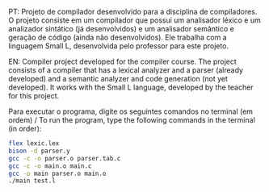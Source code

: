 PT: Projeto de compilador desenvolvido para a disciplina de compiladores. O projeto consiste em um compilador que possui um analisador léxico e um analizador sintático (já desenvolvidos) e um analisador semântico e geração de código (ainda não desenvolvidos). Ele trabalha com a linguagem Small L, desenvolvida pelo professor para este projeto.

EN: Compiler project developed for the compiler course. The project consists of a compiler that has a lexical analyzer and a parser (already developed) and a semantic analyzer and code generation (not yet developed). It works with the Small L language, developed by the teacher for this project.

Para executar o programa, digite os seguintes comandos no terminal (em ordem) / To run the program, type the following commands in the terminal (in order):
```bash
flex lexic.lex
bison -d parser.y
gcc -c -o parser.o parser.tab.c
gcc -c -o main.o main.c
gcc -o main parser.o main.o
./main test.l
```